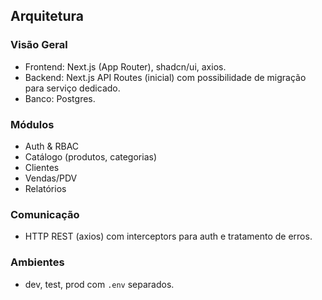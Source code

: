 ## Arquitetura

### Visão Geral
- Frontend: Next.js (App Router), shadcn/ui, axios.
- Backend: Next.js API Routes (inicial) com possibilidade de migração para serviço dedicado.
- Banco: Postgres.

### Módulos
- Auth & RBAC
- Catálogo (produtos, categorias)
- Clientes
- Vendas/PDV
- Relatórios

### Comunicação
- HTTP REST (axios) com interceptors para auth e tratamento de erros.

### Ambientes
- dev, test, prod com `.env` separados.


